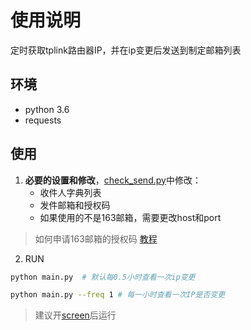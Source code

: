 # 使用说明
定时获取tplink路由器IP，并在ip变更后发送到制定邮箱列表
## 环境
- python 3.6
- requests

## 使用
1. **必要的设置和修改**，[check_send.py](https://github.com/eeerpjw/get-ip-from-tplink/blob/main/check_send.py)中修改：
   - 收件人字典列表
   - 发件邮箱和授权码
   - 如果使用的不是163邮箱，需要更改host和port
   
> 如何申请163邮箱的授权码
> [教程](https://help.mail.163.com/faqDetail.do?code=d7a5dc8471cd0c0e8b4b8f4f8e49998b374173cfe9171305fa1ce630d7f67ac2cda80145a1742516)

2. RUN
```bash
python main.py  # 默认每0.5小时查看一次ip变更
```
```bash
python main.py --freq 1 # 每一小时查看一次IP是否变更
```
> 建议开[screen](https://www.cnblogs.com/mchina/archive/2013/01/30/2880680.html)后运行
